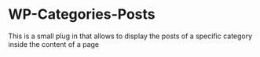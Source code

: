 WP-Categories-Posts
===================

This is a small plug in that allows to display the posts of a specific category inside the content of a page
